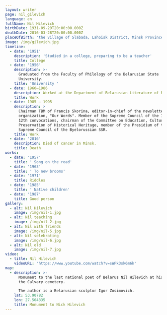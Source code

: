 ```yaml
---
layout: writer
page: nil_gilevich
language: en
fullName: Nil Hilevich
birthDate: 1931-09-29T20:00:00.000Z
deathDate: 2016-03-28T20:00:00.000Z
placeOfBirth: 'the village of Slabada, Lahoisk District, Minsk Province'
image: /img/gilevich.jpg
timeline:
  - date: '1951'
    description: 'Studied in a college, preparing to be a teacher'
    title: College
  - date: '1956'
    description: >-
      Graduated from the Faculty of Philology of the Belarusian State
      University.
    title: 'University '
  - date: 1960—1986
    description: Worked at the Department of Belarusian Literature of BSU
    title: Work
  - date: 1985 — 1995
    description: >
      Chairman TBM of Francis Skorina, editor-in-chief of the newsletter of this
      organization, "Our Words". Member of the Supreme Council of the 11th and
      12th convocations, chairman of the Committee on Education, Culture and the
      Preservation of Historical Heritage, member of the Presidium of the
      Supreme Council of the Byelorussian SSR.
    title: Work
  - date: '2016'
    description: Died of cancer in Minsk.
    title: Death
works:
  - date: '1957'
    title: ' Song on the road'
  - date: '1963'
    title: ' To new brooms'
  - date: '1971'
    title: Riddles
  - date: '1985'
    title: ' Native children'
  - date: '1987'
    title: Good person
gallery:
  - alt: Nil Hilevich
    image: /img/nil-1.jpg
  - alt: Nil teaching
    image: /img/nil-2.jpg
  - alt: Nil with friends
    image: /img/nil-5.jpg
  - alt: Nil selebrating
    image: /img/nil-6.jpg
  - alt: Nil old
    image: /img/nil-7.jpg
video:
  - title: Nil Hilevich
    videoURL: 'https://www.youtube.com/watch?v=sWPk3sk6m6k'
map:
  - description: >-
      Monument to the last national poet of Belarus Nil Hilevich at his grave in
      the Calvary cemetery.

      The author is a Belarusian sculptor Igor Zosimovich.
    lat: 53.90782
    lon: 27.504335
    title: Monument to Nick Hilevich
---
```


